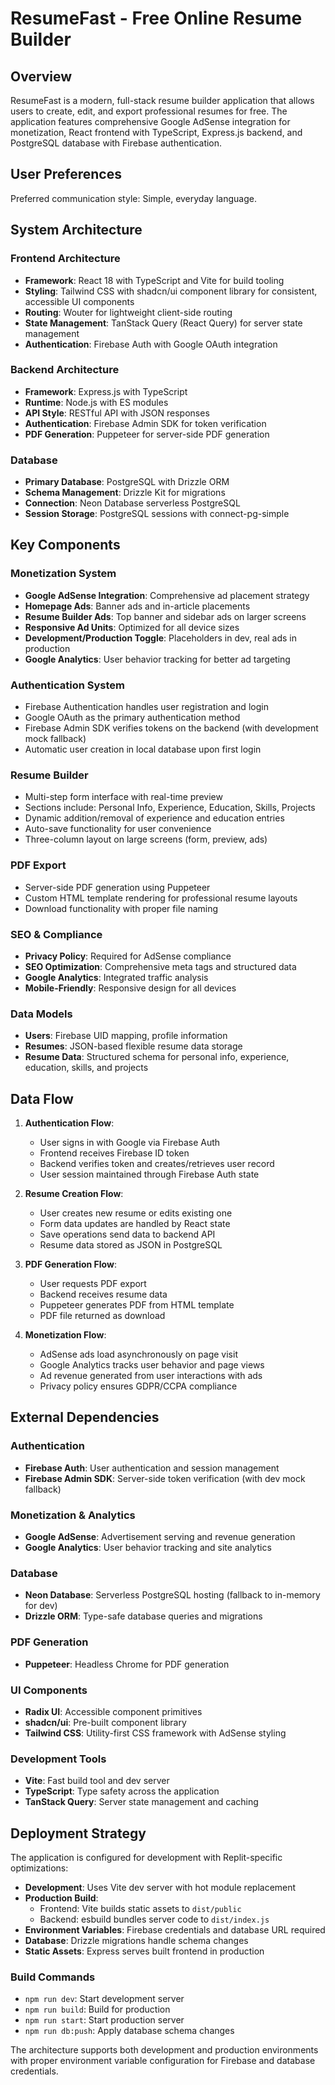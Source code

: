 # ResumeFast - Free Online Resume Builder

## Overview

ResumeFast is a modern, full-stack resume builder application that allows users to create, edit, and export professional resumes for free. The application features comprehensive Google AdSense integration for monetization, React frontend with TypeScript, Express.js backend, and PostgreSQL database with Firebase authentication.

## User Preferences

Preferred communication style: Simple, everyday language.

## System Architecture

### Frontend Architecture
- **Framework**: React 18 with TypeScript and Vite for build tooling
- **Styling**: Tailwind CSS with shadcn/ui component library for consistent, accessible UI components
- **Routing**: Wouter for lightweight client-side routing
- **State Management**: TanStack Query (React Query) for server state management
- **Authentication**: Firebase Auth with Google OAuth integration

### Backend Architecture
- **Framework**: Express.js with TypeScript
- **Runtime**: Node.js with ES modules
- **API Style**: RESTful API with JSON responses
- **Authentication**: Firebase Admin SDK for token verification
- **PDF Generation**: Puppeteer for server-side PDF generation

### Database
- **Primary Database**: PostgreSQL with Drizzle ORM
- **Schema Management**: Drizzle Kit for migrations
- **Connection**: Neon Database serverless PostgreSQL
- **Session Storage**: PostgreSQL sessions with connect-pg-simple

## Key Components

### Monetization System
- **Google AdSense Integration**: Comprehensive ad placement strategy
- **Homepage Ads**: Banner ads and in-article placements
- **Resume Builder Ads**: Top banner and sidebar ads on larger screens
- **Responsive Ad Units**: Optimized for all device sizes
- **Development/Production Toggle**: Placeholders in dev, real ads in production
- **Google Analytics**: User behavior tracking for better ad targeting

### Authentication System
- Firebase Authentication handles user registration and login
- Google OAuth as the primary authentication method
- Firebase Admin SDK verifies tokens on the backend (with development mock fallback)
- Automatic user creation in local database upon first login

### Resume Builder
- Multi-step form interface with real-time preview
- Sections include: Personal Info, Experience, Education, Skills, Projects
- Dynamic addition/removal of experience and education entries
- Auto-save functionality for user convenience
- Three-column layout on large screens (form, preview, ads)

### PDF Export
- Server-side PDF generation using Puppeteer
- Custom HTML template rendering for professional resume layouts
- Download functionality with proper file naming

### SEO & Compliance
- **Privacy Policy**: Required for AdSense compliance
- **SEO Optimization**: Comprehensive meta tags and structured data
- **Google Analytics**: Integrated traffic analysis
- **Mobile-Friendly**: Responsive design for all devices

### Data Models
- **Users**: Firebase UID mapping, profile information
- **Resumes**: JSON-based flexible resume data storage
- **Resume Data**: Structured schema for personal info, experience, education, skills, and projects

## Data Flow

1. **Authentication Flow**:
   - User signs in with Google via Firebase Auth
   - Frontend receives Firebase ID token
   - Backend verifies token and creates/retrieves user record
   - User session maintained through Firebase Auth state

2. **Resume Creation Flow**:
   - User creates new resume or edits existing one
   - Form data updates are handled by React state
   - Save operations send data to backend API
   - Resume data stored as JSON in PostgreSQL

3. **PDF Generation Flow**:
   - User requests PDF export
   - Backend receives resume data
   - Puppeteer generates PDF from HTML template
   - PDF file returned as download

4. **Monetization Flow**:
   - AdSense ads load asynchronously on page visit
   - Google Analytics tracks user behavior and page views
   - Ad revenue generated from user interactions with ads
   - Privacy policy ensures GDPR/CCPA compliance

## External Dependencies

### Authentication
- **Firebase Auth**: User authentication and session management
- **Firebase Admin SDK**: Server-side token verification (with dev mock fallback)

### Monetization & Analytics
- **Google AdSense**: Advertisement serving and revenue generation
- **Google Analytics**: User behavior tracking and site analytics

### Database
- **Neon Database**: Serverless PostgreSQL hosting (fallback to in-memory for dev)
- **Drizzle ORM**: Type-safe database queries and migrations

### PDF Generation
- **Puppeteer**: Headless Chrome for PDF generation

### UI Components
- **Radix UI**: Accessible component primitives
- **shadcn/ui**: Pre-built component library
- **Tailwind CSS**: Utility-first CSS framework with AdSense styling

### Development Tools
- **Vite**: Fast build tool and dev server
- **TypeScript**: Type safety across the application
- **TanStack Query**: Server state management and caching

## Deployment Strategy

The application is configured for development with Replit-specific optimizations:

- **Development**: Uses Vite dev server with hot module replacement
- **Production Build**: 
  - Frontend: Vite builds static assets to `dist/public`
  - Backend: esbuild bundles server code to `dist/index.js`
- **Environment Variables**: Firebase credentials and database URL required
- **Database**: Drizzle migrations handle schema changes
- **Static Assets**: Express serves built frontend in production

### Build Commands
- `npm run dev`: Start development server
- `npm run build`: Build for production
- `npm run start`: Start production server
- `npm run db:push`: Apply database schema changes

The architecture supports both development and production environments with proper environment variable configuration for Firebase and database credentials.